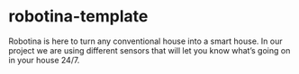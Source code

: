 # robotina-template
Robotina is here to turn any conventional house into a smart house. In our project we are using different sensors that will let you know what’s going on in your house 24/7. 
